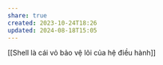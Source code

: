 ```yaml
---
share: true
created: 2023-10-24T18:26
updated: 2024-08-18T15:05
---
```

[[Shell là cái vỏ bảo vệ lõi của hệ điều hành]]
